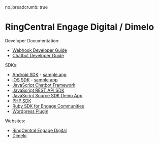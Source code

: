 no_breadcrumb: true

# RingCentral Engage Digital / Dimelo

Developer Documentation:

* [Webhook Developer Guide](digital_webhook/)
* [Chatbot Developer Guide](digital_chatbot/)

SDKs:

* [Android SDK](https://github.com/dimelo/Dimelo-Android) - [sample app](https://github.com/dimelo/Dimelo-Android-SampleApp)
* [iOS SDK](https://github.com/dimelo/Dimelo-iOS) - [sample app](https://github.com/dimelo/Dimelo-iOS-SampleApp)
* [JavaScript Chatbot Framework](https://github.com/ringcentral/engage-digital-chatbot-js)
* [JavaScript REST API SDK](https://github.com/ringcentral/engage-digital-client-js)
* [JavaScript Source SDK Demo App](https://github.com/dimelo/demo-source-sdk-implementation)
* [PHP SDK](https://github.com/dimelo/sdk)
* [Ruby SDK for Engage Communities](https://github.com/dimelo/dimelo_ccp_api)
* [Wordpress Plugin](https://github.com/dimelo/wordpress-smcc-sdk)

Websites:

* [RingCentral Engage Digital](https://www.ringcentral.com/digital-customer-engagement.html)
* [Dimelo](https://www.dimelo.com/en/)
